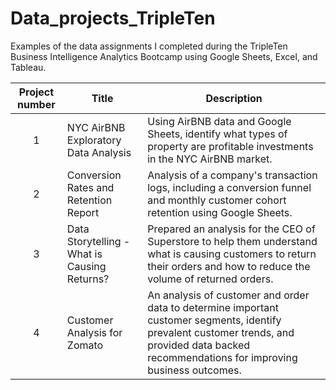 # Data_projects_TripleTen
Examples of the data assignments I completed during the TripleTen Business Intelligence Analytics Bootcamp using Google Sheets, Excel, and Tableau. 

| Project number | Title | Description |
| :-----------: | ----------------------------- |------------------ |
| 1 | NYC AirBNB Exploratory Data Analysis | Using AirBNB data and Google Sheets, identify what types of property are profitable investments in the NYC AirBNB market. |
| 2 | Conversion Rates and Retention Report | Analysis of a company's transaction logs, including a conversion funnel and monthly customer cohort retention using Google Sheets.  |
| 3 | Data Storytelling - What is Causing Returns? | Prepared an analysis for the CEO of Superstore to help them understand what is causing customers to return their orders and how to reduce the volume of returned orders.  |
| 4 | Customer Analysis for Zomato | An analysis of customer and order data to determine important customer segments, identify prevalent customer trends, and provided data backed recommendations for improving business outcomes.|
